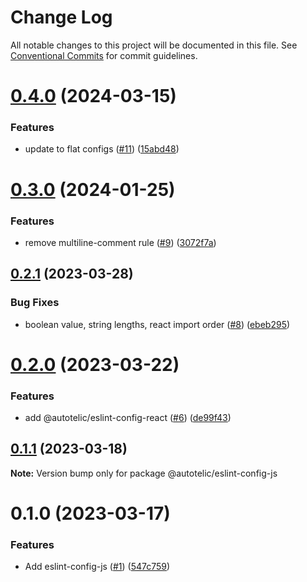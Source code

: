 # Change Log

All notable changes to this project will be documented in this file.
See [Conventional Commits](https://conventionalcommits.org) for commit guidelines.

# [0.4.0](https://github.com/autotelic/lint-configs/compare/v0.3.0...v0.4.0) (2024-03-15)


### Features

* update to flat configs ([#11](https://github.com/autotelic/lint-configs/issues/11)) ([15abd48](https://github.com/autotelic/lint-configs/commit/15abd48d726f239253b71bd1bf0cc2969592a104))





# [0.3.0](https://github.com/autotelic/lint-configs/compare/v0.2.1...v0.3.0) (2024-01-25)


### Features

* remove multiline-comment rule ([#9](https://github.com/autotelic/lint-configs/issues/9)) ([3072f7a](https://github.com/autotelic/lint-configs/commit/3072f7ad5d55b6f6d4b7a7b63cd69dfe1802bd1c))





## [0.2.1](https://github.com/autotelic/lint-configs/compare/v0.2.0...v0.2.1) (2023-03-28)


### Bug Fixes

* boolean value, string lengths, react import order ([#8](https://github.com/autotelic/lint-configs/issues/8)) ([ebeb295](https://github.com/autotelic/lint-configs/commit/ebeb2952a8035a5cc759e69692e4d65bc0b0410d))





# [0.2.0](https://github.com/autotelic/lint-configs/compare/v0.1.1...v0.2.0) (2023-03-22)


### Features

* add @autotelic/eslint-config-react ([#6](https://github.com/autotelic/lint-configs/issues/6)) ([de99f43](https://github.com/autotelic/lint-configs/commit/de99f4323ae8f5e4c557332b8ace9404e79e2f9c))





## [0.1.1](https://github.com/autotelic/lint-configs/compare/v0.1.0...v0.1.1) (2023-03-18)

**Note:** Version bump only for package @autotelic/eslint-config-js





# 0.1.0 (2023-03-17)


### Features

* Add eslint-config-js ([#1](https://github.com/autotelic/lint-configs/issues/1)) ([547c759](https://github.com/autotelic/lint-configs/commit/547c75953b2b8bf039ef3ad76d4ec4eb2f0eee61))
